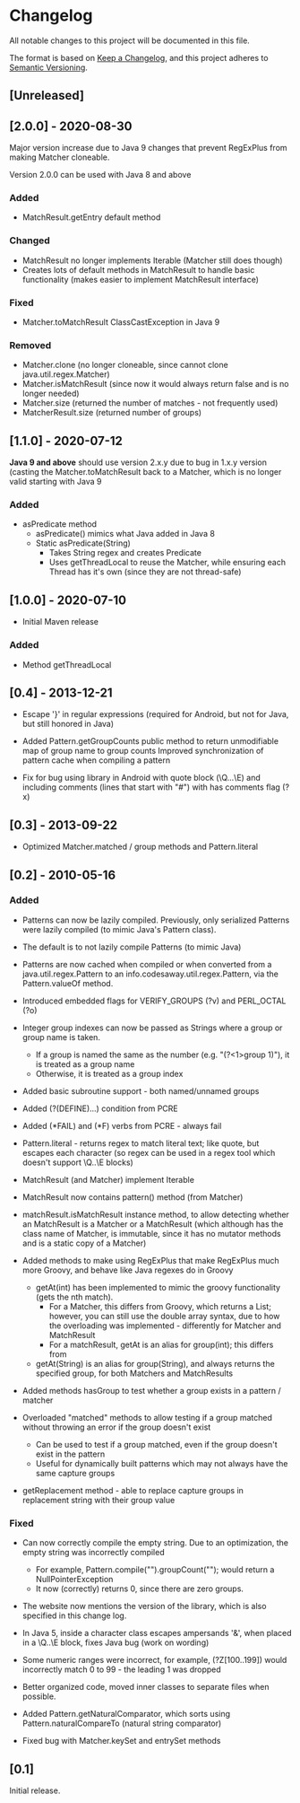 # Changelog
All notable changes to this project will be documented in this file.

The format is based on [Keep a Changelog](https://keepachangelog.com/en/1.0.0/),
and this project adheres to [Semantic Versioning](https://semver.org/spec/v2.0.0.html).

## [Unreleased]

## [2.0.0] - 2020-08-30
Major version increase due to Java 9 changes that prevent RegExPlus from making Matcher cloneable.

Version 2.0.0 can be used with Java 8 and above

### Added
* MatchResult.getEntry default method

### Changed
* MatchResult no longer implements Iterable<MatchResult> (Matcher still does though)
* Creates lots of default methods in MatchResult to handle basic functionality (makes easier to implement MatchResult interface)
 
### Fixed
* Matcher.toMatchResult ClassCastException in Java 9

### Removed
* Matcher.clone (no longer cloneable, since cannot clone java.util.regex.Matcher)
* Matcher.isMatchResult (since now it would always return false and is no longer needed)
* Matcher.size (returned the number of matches - not frequently used)
* MatcherResult.size (returned number of groups)


## [1.1.0] - 2020-07-12
**Java 9 and above** should use version 2.x.y due to bug in 1.x.y version (casting the Matcher.toMatchResult back to a Matcher, which is no longer valid starting with Java 9

### Added
* asPredicate method
  * asPredicate() mimics what Java added in Java 8
  * Static asPredicate(String)
    * Takes String regex and creates Predicate
    * Uses getThreadLocal to reuse the Matcher, while ensuring each Thread has it's own (since they are not thread-safe)

## [1.0.0] - 2020-07-10
* Initial Maven release
### Added
* Method getThreadLocal

## [0.4] - 2013-12-21
* Escape '}' in regular expressions (required for Android, but not for Java, but still honored in Java)
* Added Pattern.getGroupCounts public method to return unmodifiable map of group name to group counts
Improved synchronization of pattern cache when compiling a pattern

* Fix for bug using library in Android 
with quote block (\Q...\E) and including comments (lines that start with "#") with has comments flag (?x)

## [0.3] - 2013-09-22
* Optimized Matcher.matched / group methods and Pattern.literal

## [0.2] - 2010-05-16

### Added
* Patterns can now be lazily compiled. Previously, only serialized Patterns were lazily compiled (to mimic Java's Pattern class).
* The default is to not lazily compile Patterns (to mimic Java)

* Patterns are now cached when compiled or when converted from a java.util.regex.Pattern 
    to an info.codesaway.util.regex.Pattern, via the Pattern.valueOf method.
    
* Introduced embedded flags for VERIFY_GROUPS (?v) and PERL_OCTAL (?o)
 
* Integer group indexes can now be passed as Strings where a group or group name is taken. 
  * If a group is named the same as the number (e.g. "(?<1>group 1)"), it is treated as a group name
  * Otherwise, it is treated as a group index
    
* Added basic subroutine support - both named/unnamed groups
* Added (?(DEFINE)...) condition from PCRE
* Added (*FAIL) and (*F) verbs from PCRE - always fail    

* Pattern.literal - returns regex to match literal text; like quote, but escapes each character (so regex can
be used in a regex tool which doesn't support \Q..\E blocks)

* MatchResult (and Matcher) implement Iterable<MatchResult>
* MatchResult now contains pattern() method (from Matcher)

* matchResult.isMatchResult instance method, to allow detecting whether an MatchResult is a Matcher 
    or a MatchResult (which although has the class name of Matcher, is immutable, 
    since it has no mutator methods and is a static copy of a Matcher)

* Added methods to make using RegExPlus that make RegExPlus much more Groovy, and behave like Java regexes do in Groovy
  * getAt(int) has been implemented to mimic the groovy functionality (gets the nth match). 
    * For a Matcher, this differs from Groovy, which returns a List; however, you can still use the double array syntax, due to how the overloading was implemented - differently for Matcher and MatchResult
    * For a matchResult, getAt is an alias for group(int); this differs from 
  * getAt(String) is an alias for group(String), and always returns the specified group, for both Matchers and MatchResults
    
* Added methods hasGroup to test whether a group exists in a pattern / matcher
* Overloaded "matched" methods to allow testing if a group matched without throwing an error if the group doesn't exist
  * Can be used to test if a group matched, even if the group doesn't exist in the pattern 
  * Useful for dynamically built patterns which may not always have the same capture groups
    
* getReplacement method - able to replace capture groups in replacement string with their group value
    
### Fixed
* Can now correctly compile the empty string. Due to an optimization, the empty string was incorrectly compiled
  * For example, Pattern.compile("").groupCount(""); would return a NullPointerException
  * It now (correctly) returns 0, since there are zero groups.
* The website now mentions the version of the library, which is also specified in this change log. 

* In Java 5, inside a character class escapes ampersands '&', when placed in a \Q..\E block, fixes Java bug (work on wording)

* Some numeric ranges were incorrect, for example, (?Z[100..199]) would incorrectly match 0 to 99 - the leading 1 was dropped

* Better organized code, moved inner classes to separate files when possible.

* Added Pattern.getNaturalComparator, which sorts using Pattern.naturalCompareTo (natural string comparator)

* Fixed bug with Matcher.keySet and entrySet methods

## [0.1]
Initial release.
